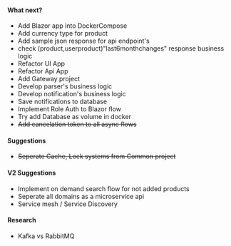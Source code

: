 #### What next?
* Add Blazor app into DockerCompose
* Add currency type for product
* Add sample json response for api endpoint's
* check (product,userproduct)"last6monthchanges" response business logic
* Refactor UI App
* Refactor Api App
* Add Gateway project
* Develop parser's business logic
* Develop notification's business logic
* Save notifications to database
* Implement Role Auth to Blazor flow 
* Try add Database as volume in docker 
* ~~Add cancelation token to all async flows~~


#### Suggestions
* ~~Seperate Cache, Lock systems from Common project~~


#### V2 Suggestions
* Implement on demand search flow for not added products
* Seperate all domains as a microservice api
* Service mesh / Service Discovery

#### Research
* Kafka vs RabbitMQ